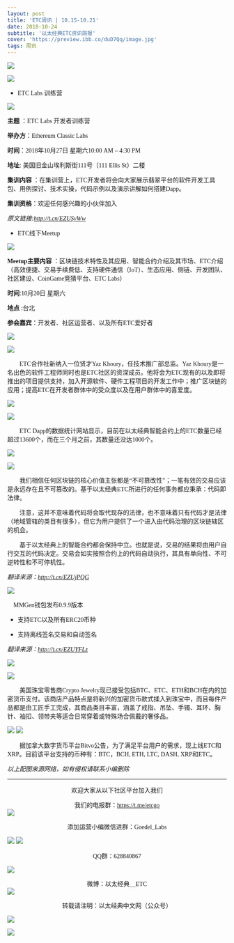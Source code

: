 ```yaml
---
layout: post
title: 'ETC周讯 | 10.15-10.21'
date: 2018-10-24
subtitle: '以太经典ETC资讯简报'
cover: 'https://preview.ibb.co/duD7Qq/image.jpg'
tags: 周讯
---
```


![](https://image.ibb.co/h9VWJA/image.jpg)


![](https://image.ibb.co/b6j5GV/1.png)

- <font face="微软雅黑">ETC Labs 训练营</font>

![](https://image.ibb.co/njA4bV/1.jpg)

**<font face="微软雅黑">主题 </font>**：<font face="微软雅黑">ETC Labs 开发者训练营</font>

**<font face="微软雅黑">举办方</font>**：<font face="微软雅黑">Ethereum Classic Labs</font>

**<font face="微软雅黑">时间</font>**：<font face="微软雅黑">2018年10月27日 星期六10:00 AM – 4:30 PM</font>

**<font face="微软雅黑">地址</font>**: <font face="微软雅黑">美国旧金山埃利斯街111号（111 Ellis St）二楼</font>

**<font face="微软雅黑">集训内容 </font>**：<font face="微软雅黑">在集训营上，ETC开发者将会向大家展示翡翠平台的软件开发工具包、用例探讨、技术实操，代码示例以及演示讲解如何搭建Dapp。</font>

**<font face="微软雅黑">集训资格</font>**：<font face="微软雅黑">欢迎任何感兴趣的小伙伴加入</font>


*<font face="微软雅黑">原文链接:http://t.cn/EZUSyWw</font>*

- <font face="微软雅黑">ETC线下Meetup</font>

![](https://image.ibb.co/d11AGV/2.jpg)

**<font face="微软雅黑">Meetup主要内容 </font>**：<font face="微软雅黑">区块链技术特性及其应用、智能合约介绍及其市场、ETC介绍（高效便捷、交易手续费低、支持硬件通信（IoT）、生态应用、侧链、开发团队、社区建设、CoinGame竞猜平台、ETC Labs）</font>

**<font face="微软雅黑">时间</font>**:<font face="微软雅黑">10月20日 星期六</font>

**<font face="微软雅黑">地点 </font>**:<font face="微软雅黑">台北</font>

**<font face="微软雅黑">参会嘉宾</font>**：<font face="微软雅黑">开发者、社区运营者、以及所有ETC爱好者</font>

![](https://image.ibb.co/jRVO3A/2.png)

![](https://image.ibb.co/hdqRqq/3.jpg)


&emsp;&emsp;<font face="微软雅黑">ETC合作社新纳入一位贤才Yaz Khoury，任技术推广部总监。Yaz Khoury是一名出色的软件工程师同时也是ETC社区的资深成员。他将会为ETC现有的以及即将推出的项目提供支持，加入开源软件、硬件工程项目的开发工作中；推广区块链的应用；提高ETC在开发者群体中的受众度以及在用户群体中的喜爱度。</font>

![](https://image.ibb.co/cGx33A/3.png)

![](https://preview.ibb.co/dJ0gOA/4.png)

&emsp;&emsp;<font face="微软雅黑">ETC Dapp的数据统计网站显示，目前在以太经典智能合约上的ETC数量已经超过13600个，而在三个月之前，其数量还没达1000个。</font>

![](https://image.ibb.co/kccswV/4.png)

![](https://image.ibb.co/fV1zAq/5.png)

&emsp;&emsp;<font face="微软雅黑">我们相信任何区块链的核心价值主张都是“不可篡改性”；一笔有效的交易应该是永远存在且不可篡改的。基于以太经典ETC所进行的任何事务都应秉承：代码即法律。</font>

&emsp;&emsp;<font face="微软雅黑">注意，这并不意味着代码将会取代现存的法律，也不意味着只有代码才是法律（地域管辖的类目有很多），但它为用户提供了一个进入由代码治理的区块链辖区的机会。</font>

&emsp;&emsp;<font face="微软雅黑">基于以太经典上的智能合约都会保持中立。也就是说，交易的结果将由用户自行交互的代码决定。交易会如实按照合约上的代码自动执行，其具有单向性、不可逆转性和不可停机性。</font>

*<font face="微软雅黑">翻译来源：http://t.cn/EZUjPQG</font>*


![](https://image.ibb.co/btTzbV/5.png)

&emsp;<font face="微软雅黑">MMGen钱包发布0.9.9版本</font>

- <font face="微软雅黑">支持ETC以及所有ERC20币种</font>

- <font face="微软雅黑">支持离线签名交易和自动签名</font>

*<font face="微软雅黑">翻译来源：http://t.cn/EZUYFLz</font>*


![](https://preview.ibb.co/kZinVq/6.png)

![](https://preview.ibb.co/eMMcwV/6.png)

&emsp;&emsp;<font face="微软雅黑">美国珠宝零售商Crypto Jewelry现已接受包括BTC、ETC、ETH和BCH在内的加密货币支付。该商店产品特点是将新兴的加密货币款式揉入到珠宝中，而且每件产品都是由工匠手工完成，其商品类目丰富，涵盖了戒指、吊坠、手镯、耳环、胸针、袖扣、领带夹等适合日常穿着或特殊场合佩戴的奢侈品。</font>

![](https://image.ibb.co/drWKbV/7.png)
![](https://preview.ibb.co/nHe83A/7.png)

&emsp;&emsp;<font face="微软雅黑">据加拿大数字货币平台Bitvo公告，为了满足平台用户的需求，现上线ETC和XRP。目前该平台支持的币种有：BTC，BCH, ETH, LTC, DASH, XRP和ETC。</font>

*<font face="微软雅黑">以上配图来源网络，如有侵权请联系小编删除</font>*



***
<font face="微软雅黑"><center>欢迎大家从以下社区平台加入我们</center></font>


<font face="微软雅黑"><center>我们的电报群：https://t.me/etcgo</center></font>
![](https://image.ibb.co/jcDicU/ETC.jpg)

<font face="微软雅黑"><center>添加运营小编微信进群：Goedel_Labs</center></font>

![](https://preview.ibb.co/hnL6OA/G.jpg)
![](https://preview.ibb.co/bZ4pbV/Yan.jpg)


<font face="微软雅黑"><center>QQ群：628840867</center></font>

![](https://image.ibb.co/fTYFGV/QQ.jpg)

<font face="微软雅黑"><center>微博：以太经典＿ETC</center></font>
![](https://preview.ibb.co/f2cWqq/weibo.jpg)

<font face="微软雅黑"><center>转载请注明：以太经典中文网（公众号）</center></font>

![](https://image.ibb.co/mGe2Qq/image.jpg)

[![](https://image.ibb.co/miAkrp/01.jpg)](http://goedel.ai)
